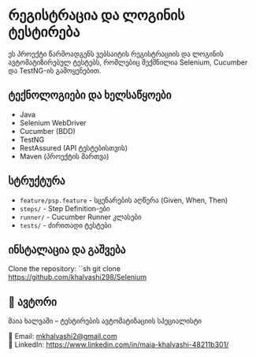# რეგისტრაცია და ლოგინის ტესტირება

ეს პროექტი წარმოადგენს ვებსაიტის რეგისტრაციის და ლოგინის ავტომატიზირებულ ტესტებს, რომლებიც შექმნილია Selenium, Cucumber და TestNG-ის გამოყენებით.

## ტექნოლოგიები და ხელსაწყოები
- Java
- Selenium WebDriver
- Cucumber (BDD)
- TestNG
- RestAssured (API ტესტებისთვის)
- Maven (პროექტის მართვა)

## სტრუქტურა
- `feature/psp.feature` - სცენარების აღწერა (Given, When, Then)
- `steps/` - Step Definition-ები
- `runner/` - Cucumber Runner კლასები
- `tests/` - ძირითადი ტესტები



## ინსტალაცია და გაშვება

  Clone the repository:
   ``sh
   git clone https://github.com/khalvashi298/Selenium
   
   
## 👤 ავტორი

  მაია ხალვაში – ტესტირების ავტომატიზაციის სპეციალისტი

📧 Email: mkhalvashi2@gmail.com  
🔗 LinkedIn: https://www.linkedin.com/in/maia-khalvashi-48211b301/

